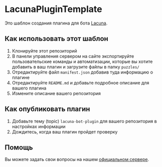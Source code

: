 # LacunaPluginTemplate

Это шаблон создания плагина для бота [Lacuna](https://lacunabot.com).

## Как использовать этот шаблон

1. Клонируйте этот репозиторий
2. В панели управления сервером на сайте экспортируйте пользовательские команды и автоматизации, которые вы хотите добавить в ваш плагин и загрузите файлы в папку `puzzles/`
3. Отредактируйте файл `manifest.json` добавив туда информацию о плагине
4. Отредактируйте `README.md` и добавьте подробное описание для вашего плагина
5. Измените описание вашего репозитория

## Как опубликовать плагин

1. Добавьте тему (topic) `lacuna-bot-plugin` для вашего репозитория в настройках информации
2. Дождитесь, когда ваш плагин пройдет проверку

## Помощь

Вы можете задать свои вопросы на нашем [официальном сервере](https://discord.gg/n8ZkQMPb).